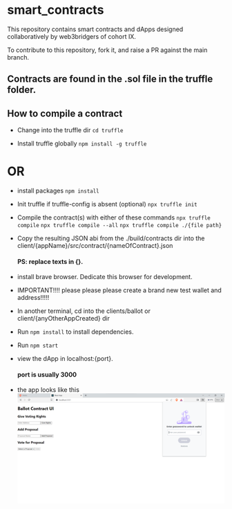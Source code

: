 # smart_contracts
This repository contains smart contracts and dApps designed collaboratively by web3bridgers of cohort IX.

To contribute to this repository, fork it, and raise a PR against the main branch.

## Contracts are found in the .sol file in the truffle folder.

## How to compile a contract
- Change into the truffle dir
  `cd truffle`
  
- Install truffle globally
`npm install -g truffle`

# OR
- install packages
`npm install`

- Init truffle if truffle-config is absent (optional)
`npx truffle init`

- Compile the contract(s) with either of these commands
`npx truffle compile`
`npx truffle compile --all`
`npx truffle compile ./{file path}`

- Copy the resulting JSON abi from the ./build/contracts dir into the client/{appName}/src/contract/{nameOfContract}.json
  #### PS: replace texts in {}.
- install brave browser. Dedicate this browser for development.
- IMPORTANT!!!! please please please create a brand new test wallet and address!!!!!
- In another terminal, cd into the clients/ballot or client/{anyOtherAppCreated} dir
- Run `npm install` to install dependencies.
- Run `npm start`
- view the dApp in localhost:{port}.
  #### port is usually 3000
- the app looks like this <br/>
![ballot contract UI](./assets/ballot%20contract%20ui.png)


